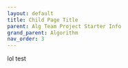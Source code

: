 ```yaml
---
layout: default
title: Child Page Title
parent: Alg Team Project Starter Info
grand_parent: Algorithm
nav_order: 3
---
```


lol test
